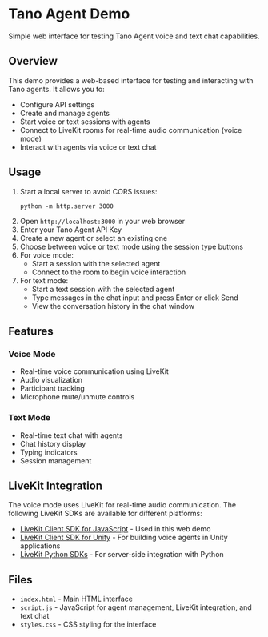 # Tano Agent Demo

Simple web interface for testing Tano Agent voice and text chat capabilities.

## Overview

This demo provides a web-based interface for testing and interacting with Tano agents. It allows you to:

- Configure API settings
- Create and manage agents
- Start voice or text sessions with agents
- Connect to LiveKit rooms for real-time audio communication (voice mode)
- Interact with agents via voice or text chat

## Usage

1. Start a local server to avoid CORS issues:
   ```
   python -m http.server 3000
   ```
2. Open `http://localhost:3000` in your web browser
3. Enter your Tano Agent API Key
4. Create a new agent or select an existing one
5. Choose between voice or text mode using the session type buttons
6. For voice mode:
   - Start a session with the selected agent
   - Connect to the room to begin voice interaction
7. For text mode:
   - Start a text session with the selected agent
   - Type messages in the chat input and press Enter or click Send
   - View the conversation history in the chat window

## Features

### Voice Mode
- Real-time voice communication using LiveKit
- Audio visualization
- Participant tracking
- Microphone mute/unmute controls

### Text Mode
- Real-time text chat with agents
- Chat history display
- Typing indicators
- Session management

## LiveKit Integration

The voice mode uses LiveKit for real-time audio communication. The following LiveKit SDKs are available for different platforms:

- [LiveKit Client SDK for JavaScript](https://github.com/livekit/client-sdk-js) - Used in this web demo
- [LiveKit Client SDK for Unity](https://github.com/livekit/client-sdk-unity) - For building voice agents in Unity applications
- [LiveKit Python SDKs](https://github.com/livekit/python-sdks/) - For server-side integration with Python

## Files

- `index.html` - Main HTML interface
- `script.js` - JavaScript for agent management, LiveKit integration, and text chat
- `styles.css` - CSS styling for the interface
